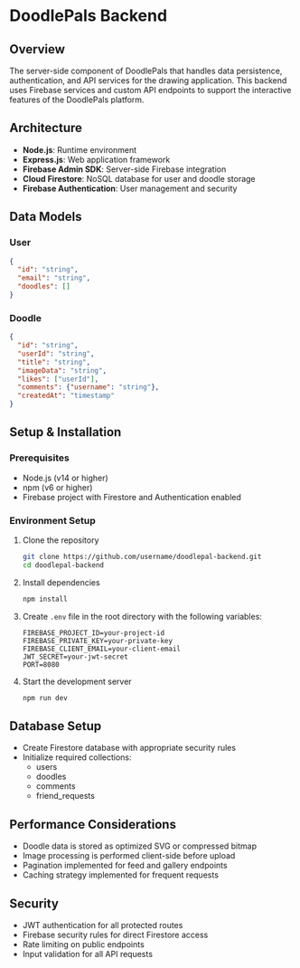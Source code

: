 # DoodlePals Backend

## Overview
The server-side component of DoodlePals that handles data persistence, authentication, and API services for the drawing application. This backend uses Firebase services and custom API endpoints to support the interactive features of the DoodlePals platform.

## Architecture
- **Node.js**: Runtime environment
- **Express.js**: Web application framework
- **Firebase Admin SDK**: Server-side Firebase integration
- **Cloud Firestore**: NoSQL database for user and doodle storage
- **Firebase Authentication**: User management and security

## Data Models

### User
```json
{
  "id": "string",
  "email": "string",
  "doodles": []
}
```

### Doodle
```json
{
  "id": "string",
  "userId": "string",
  "title": "string",
  "imageData": "string",
  "likes": ["userId"],
  "comments": {"username": "string"},
  "createdAt": "timestamp"
}
```

## Setup & Installation

### Prerequisites
- Node.js (v14 or higher)
- npm (v6 or higher)
- Firebase project with Firestore and Authentication enabled

### Environment Setup
1. Clone the repository
   ```bash
   git clone https://github.com/username/doodlepal-backend.git
   cd doodlepal-backend
   ```

2. Install dependencies
   ```bash
   npm install
   ```

3. Create `.env` file in the root directory with the following variables:
   ```
   FIREBASE_PROJECT_ID=your-project-id
   FIREBASE_PRIVATE_KEY=your-private-key
   FIREBASE_CLIENT_EMAIL=your-client-email
   JWT_SECRET=your-jwt-secret
   PORT=8080
   ```

4. Start the development server
   ```bash
   npm run dev
   ```

## Database Setup
- Create Firestore database with appropriate security rules
- Initialize required collections:
  - users
  - doodles
  - comments
  - friend_requests

## Performance Considerations
- Doodle data is stored as optimized SVG or compressed bitmap
- Image processing is performed client-side before upload
- Pagination implemented for feed and gallery endpoints
- Caching strategy implemented for frequent requests

## Security
- JWT authentication for all protected routes
- Firebase security rules for direct Firestore access
- Rate limiting on public endpoints
- Input validation for all API requests
